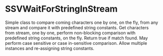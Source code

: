 # SSVWaitForStringInStream
Simple class to compare coming characters one by one, on the fly, from any stream and compare it with predefined string constants. Get characters from stream, one by one, perform non-blocking comparison with predefined string constants, on the fly. Return true if match found. May perform case sensitive or case in-sensitive comparison. Allow multiple instances and re-assigning string constants.
